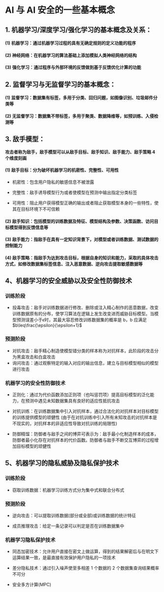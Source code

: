 # AI 与 AI 安全的一些基本概念

## 1. 机器学习/深度学习/强化学习的基本概念及关系：

#### (1) 机器学习：通过机器学习过程的具有无确定规则的定义功能的程序

#### (2) 神经网络：在机器学习的算法基础上添加模拟人类神经网络的结构

#### (3) 强化学习：通过程序与外部环境的反馈做到基于反馈优化计算的功能

## 2. 监督学习与无监督学习的基本概念：

#### (1) 监督学习：数据集有标签，多用于分类、回归问题，如图像识别、垃圾邮件分类等

#### (2) 无监督学习：数据集不带标签，多用于聚类、数据降维等，如预训练、入侵检测等

## 3. 敌手模型：

**攻击者称为敌手，敌手模型可以从敌手目标、敌手知识、敌手能力、敌手策略 4 个维度刻画**

#### (1) 敌手目标：分为破坏机器学习的机密性、完整性、可用性

- 机密性：包含用户隐私的敏感信息不被泄露

- 完整性：敌手诱导模型行为或者使模型在预测中输出指定分类标签

- 可用性：阻止用户获得模型正确的输出或者阻止获取模型本身的一些特性，使其在目标环境下不可信赖

#### (2) 敌手知识：包括模型的训练数据及特征、模型结构及参数、决策函数、访问目标模型得到反馈信息等

#### (3) 敌手能力：指敌手在具有一定知识背景下，对模型或者训练数据、测试数据的控制能力

#### (4) 敌手策略：指敌手为达到攻击目标，根据自身的知识和能力，采取的具体攻击方式，如修改数据集标签信息、注入恶意数据、逆向攻击提取敏感数据等

## 4、机器学习的安全威胁以及安全性防御技术

### 训练阶段

- 投毒攻击：敌手对训练数据进行修改、删除或注入精心制作的恶意数据，改变训练数据原有的分布，使学习算法在逻辑上发生改变进而威胁目标模型。当模型预测误差小于$\epsilon$时，其最大容忍修改训练数据集的概率是 b，b 应满足$b\leq\frac{\epsilon}{\epsilon+1}$

### 预测阶段

- 对抗攻击：敌手精心制造使模型错分类的样本称为对抗样本，此阶段的攻击分为黑盒攻击和白盒攻击
- 询问攻击：通过观察特定的输入对应的输出信息，建立与目标模型相似的模型进行攻击

### 机器学习的安全性防御技术

- 正则化：通过为代价函数添加正则项（也叫惩罚项）提高目标模型的泛化能力，在预测中遇见未知数据集具有良好的适应性抵抗攻击

- 对抗训练：在训练数据集中引入对抗样本，通过合法化的对抗样本对目标模型的训练提供模型的顽健性 (由于在对抗训练中引入所有未知攻击的对抗样本是不现实的，对抗样本的非适应性导致对抗训练的局限性)

- 防御精馏：防御者与敌手之间的博弈可表示为：敌手最小化制造样本的成本，防御者最小化存在对抗样本的代价函数。防御者与敌手不断交互博弈的过程增加目标模型的顽健性

## 5、机器学习的隐私威胁及隐私保护技术

### 训练阶段

- 窃取训练数据：机器学习训练方式分为集中式和联合分布式

### 预测阶段

- 逆向攻击：可以提取训练数据(部分或全部)或训练数据的统计特征

- 成员推理攻击：给定一条记录可以判定是否在训练数据集中

### 机器学习隐私保护技术

- 同态加密技术：允许用户直接在密文上做运算，得到的结果解密后与在明文下运算结果一致，是最直接有效保护用户隐私的一项技术

- 差分隐私技术：通过引入噪声使至多相差 1 个数据的 2 个数据集查询结果概率不可分

- 安全多方计算(MPC)
